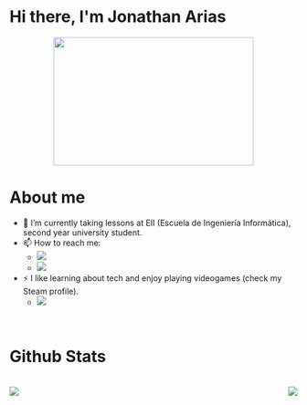 # Hi there, I'm Jonathan Arias

<div align="center">
  <img src="https://media.giphy.com/media/ZF6glRyKq5Kemhlj5t/giphy.gif" width="350" height="225"/>
</div>

# About me

- 🌱 I’m currently taking lessons at EII (Escuela de Ingeniería Informática), second year university student.
- 📫 How to reach me:
  - <a href="mailto:UO283586@uniovi.es"><img src="https://img.shields.io/badge/Gmail-D14836?style=for-the-badge&logo=gmail&logoColor=white"></a>
  - <a href="https://www.instagram.com/jony__02/"><img src="https://img.shields.io/badge/Instagram-E4405F?style=for-the-badge&logo=instagram&logoColor=white"></a>
- ⚡ I like learning about tech and enjoy playing videogames (check my Steam profile).
  - <a href="https://steamcommunity.com/id/byJony1/"><img src="https://img.shields.io/badge/Steam-000000?style=for-the-badge&logo=steam&logoColor=white"></a>

<br>

# Github Stats
<br>
<div align="center">
  <a href="https://github.com/JonathanAriass">
    <img align="left" src="https://github-readme-stats.vercel.app/api?username=JonathanAriass&layout=compact&show_icons=true&theme=shades-of-purple&hide=issues,contribs"/>
    <img align="right" src="https://readme-stats-envoy-vc.vercel.app/api/top-langs/?username=JonathanAriass&layout=compact&theme=shades-of-purple"/>
  </a>
</div>
<br>
